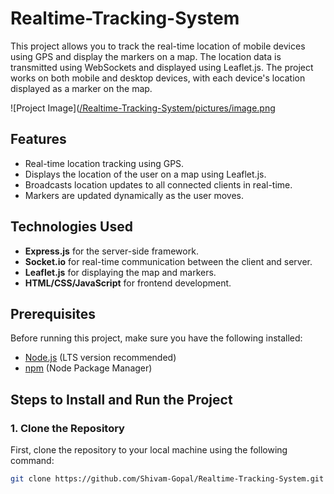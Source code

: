# Realtime-Tracking-System

This project allows you to track the real-time location of mobile devices using GPS and display the markers on a map. The location data is transmitted using WebSockets and displayed using Leaflet.js. The project works on both mobile and desktop devices, with each device's location displayed as a marker on the map.

![Project Image]([/Realtime-Tracking-System/pictures/image.png](https://github.com/Shivam-Gopal/Realtime-Tracking-System/blob/main/pictures/image.png)

## Features
- Real-time location tracking using GPS.
- Displays the location of the user on a map using Leaflet.js.
- Broadcasts location updates to all connected clients in real-time.
- Markers are updated dynamically as the user moves.

## Technologies Used
- **Express.js** for the server-side framework.
- **Socket.io** for real-time communication between the client and server.
- **Leaflet.js** for displaying the map and markers.
- **HTML/CSS/JavaScript** for frontend development.

## Prerequisites
Before running this project, make sure you have the following installed:
- [Node.js](https://nodejs.org) (LTS version recommended)
- [npm](https://www.npmjs.com/) (Node Package Manager)

## Steps to Install and Run the Project

### 1. Clone the Repository
First, clone the repository to your local machine using the following command:
```bash
git clone https://github.com/Shivam-Gopal/Realtime-Tracking-System.git

